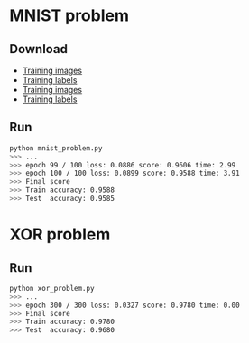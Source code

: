# MNIST problem

## Download

- [Training images](https://storage.googleapis.com/cvdf-datasets/mnist/train-images-idx3-ubyte.gz)
- [Training labels](https://storage.googleapis.com/cvdf-datasets/mnist/train-labels-idx1-ubyte.gz)
- [Training images](https://storage.googleapis.com/cvdf-datasets/mnist/t10k-images-idx3-ubyte.gz)
- [Training labels](https://storage.googleapis.com/cvdf-datasets/mnist/t10k-labels-idx1-ubyte.gz)

## Run

```bash
python mnist_problem.py
>>> ...
>>> epoch 99 / 100 loss: 0.0886 score: 0.9606 time: 2.99
>>> epoch 100 / 100 loss: 0.0899 score: 0.9588 time: 3.91
>>> Final score
>>> Train accuracy: 0.9588
>>> Test  accuracy: 0.9585
```

# XOR problem

## Run

```bash
python xor_problem.py 
>>> ...
>>> epoch 300 / 300 loss: 0.0327 score: 0.9780 time: 0.00
>>> Final score
>>> Train accuracy: 0.9780
>>> Test  accuracy: 0.9680
```